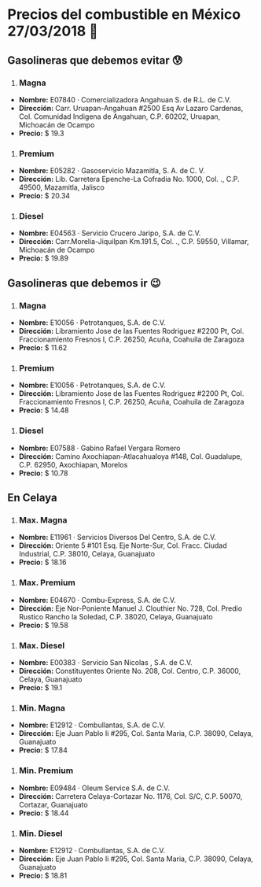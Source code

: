 # Precios del combustible en México 27/03/2018 :car:

## Gasolineras que debemos evitar :cold_sweat:
1. ### Magna
  * **Nombre:** E07840 · Comercializadora Angahuan S. de R.L. de C.V.
  * **Dirección:** Carr. Uruapan-Angahuan #2500 Esq Av Lazaro Cardenas, Col. Comunidad Indigena de Angahuan, C.P. 60202, Uruapan, Michoacán de Ocampo
  * **Precio:** $ 19.3

1. ### Premium
  * **Nombre:** E05282 · Gasoservicio Mazamitla, S. A. de C. V.
  * **Dirección:** Lib. Carretera Epenche-La Cofradia No. 1000, Col. ., C.P. 49500, Mazamitla, Jalisco
  * **Precio:** $ 20.34

1. ### Diesel
  * **Nombre:** E04563 · Servicio Crucero Jaripo, S.A. de C.V.                                                                                   
  * **Dirección:** Carr.Morelia-Jiquilpan Km.191.5, Col. ., C.P. 59550, Villamar, Michoacán de Ocampo
  * **Precio:** $ 19.89


## Gasolineras que debemos ir :wink:
1. ### Magna
  * **Nombre:** E10056 · Petrotanques, S.A. de C.V.
  * **Dirección:** Libramiento Jose de las Fuentes Rodriguez #2200 Pt, Col. Fraccionamiento Fresnos I, C.P. 26250, Acuña, Coahuila de Zaragoza
  * **Precio:** $ 11.62

1. ### Premium
  * **Nombre:** E10056 · Petrotanques, S.A. de C.V.
  * **Dirección:** Libramiento Jose de las Fuentes Rodriguez #2200 Pt, Col. Fraccionamiento Fresnos I, C.P. 26250, Acuña, Coahuila de Zaragoza
  * **Precio:** $ 14.48

1. ### Diesel
  * **Nombre:** E07588 · Gabino Rafael Vergara Romero
  * **Dirección:** Camino Axochiapan-Atlacahualoya #148, Col. Guadalupe, C.P. 62950, Axochiapan, Morelos
  * **Precio:** $ 10.78


## En Celaya
1. ### Max. Magna
  * **Nombre:** E11961 · Servicios Diversos Del Centro, S.A. de C.V.
  * **Dirección:** Oriente 5 #101 Esq. Eje Norte-Sur, Col. Fracc. Ciudad Industrial, C.P. 38010, Celaya, Guanajuato
  * **Precio:** $ 18.16

1. ### Max. Premium
  * **Nombre:** E04670 · Combu-Express, S.A. de C.V.
  * **Dirección:** Eje Nor-Poniente Manuel J. Clouthier No. 728, Col. Predio Rustico Rancho la Soledad, C.P. 38020, Celaya, Guanajuato
  * **Precio:** $ 19.58

1. ### Max. Diesel
  * **Nombre:** E00383 · Servicio San Nicolas , S.A. de C.V.
  * **Dirección:** Constituyentes Oriente No. 208, Col. Centro, C.P. 36000, Celaya, Guanajuato
  * **Precio:** $ 19.1

1. ### Min. Magna
  * **Nombre:** E12912 · Combullantas, S.A. de C.V.
  * **Dirección:** Eje Juan Pablo Ii #295, Col. Santa Maria, C.P. 38090, Celaya, Guanajuato
  * **Precio:** $ 17.84

1. ### Min. Premium
  * **Nombre:** E09484 · Oleum Service S.A. de C.V.
  * **Dirección:** Carretera Celaya-Cortazar No. 1176, Col. S/C, C.P. 50070, Cortazar, Guanajuato
  * **Precio:** $ 18.44

1. ### Min. Diesel
  * **Nombre:** E12912 · Combullantas, S.A. de C.V.
  * **Dirección:** Eje Juan Pablo Ii #295, Col. Santa Maria, C.P. 38090, Celaya, Guanajuato
  * **Precio:** $ 18.81